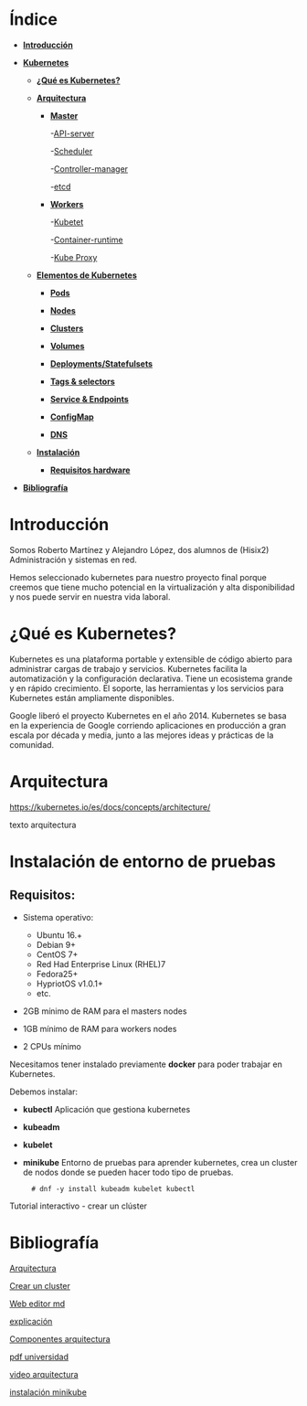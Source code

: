 # Índice 

- **[Introducción](#introduccion)**

- **[Kubernetes](#kubernetes)**
	
	- **[¿Qué es Kubernetes?](#quees)**

	- **[Arquitectura](#arquitectura)**
		

		- **[Master](#master)**

			-[API-server](#api)
				
			-[Scheduler](#scheduler)

			-[Controller-manager](#controller)

			-[etcd](#etcd)				

		- **[Workers](#workers)**
				
			-[Kubetet](#kubelet)

			-[Container-runtime](#containerruntime)

			-[Kube Proxy](#kubeproxy)

	- **[Elementos de Kubernetes](#elementos)**

		- **[Pods](#pods)**

		- **[Nodes](#nodes)**

		- **[Clusters](#clusters)**

		- **[Volumes](#volumes)**

		- **[Deployments/Statefulsets](#deployments)**

		- **[Tags & selectors](#tags)**

		- **[Service & Endpoints](#services)**

		- **[ConfigMap](#configmaps)**

		- **[DNS](#dns)**
 

	- **[Instalación](#instalacion)**
	
		- **[Requisitos hardware](#requisitos)**


- **[Bibliografía](#biblio)** 



# Introducción<a name="introduccion"></a>

Somos Roberto Martínez y Alejandro López, dos alumnos de (Hisix2) Administración y sistemas en red.

Hemos seleccionado kubernetes para nuestro proyecto final porque creemos que tiene mucho potencial en la virtualización y alta disponibilidad y nos puede servir en nuestra vida laboral.


# ¿Qué es Kubernetes?<a name="quees"></a>

Kubernetes es una plataforma portable y extensible de código abierto para administrar cargas de trabajo y servicios.
Kubernetes facilita la automatización y la configuración declarativa. Tiene un ecosistema grande y en rápido crecimiento. El soporte, las herramientas y los servicios para Kubernetes están ampliamente disponibles.

Google liberó el proyecto Kubernetes en el año 2014. Kubernetes se basa en la experiencia de Google corriendo aplicaciones en producción a gran escala por década y media, junto a las mejores ideas y prácticas de la comunidad.




# Arquitectura<a name="arquitectura"></a>

https://kubernetes.io/es/docs/concepts/architecture/

texto arquitectura 


# Instalación de entorno de pruebas<a name="instalacion"></a>

## Requisitos:<a name="requisitos"></a>

- Sistema operativo:
	- Ubuntu 16.+
	- Debian 9+
	- CentOS 7+
	- Red Had Enterprise Linux (RHEL)7
	- Fedora25+
	- HypriotOS v1.0.1+
	- etc.

- 2GB mínimo de RAM para el masters nodes
- 1GB mínimo de RAM para workers nodes
- 2 CPUs mínimo



Necesitamos tener instalado previamente **docker** para poder trabajar en Kubernetes.

Debemos instalar: 

- **kubectl** Aplicación que gestiona kubernetes

- **kubeadm**

- **kubelet**

- **minikube** Entorno de pruebas para aprender kubernetes, crea un cluster de nodos donde se pueden hacer todo tipo de pruebas.

		# dnf -y install kubeadm kubelet kubectl


Tutorial interactivo - crear un clúster



# Bibliografía<a name="bibliografia"></a>

[Arquitectura](https://kubernetes.io/es/docs/concepts/architecture/)

[Crear un cluster](https://kubernetes.io/es/docs/tutorials/kubernetes-basics/create-cluster/)

[Web editor md](https://stackedit.io/app#)

[explicación](https://www.itshellws.org/kubernetes/)

[Componentes arquitectura](https://aprenderdevops.com/arquitectura-de-kubernetes/)

[pdf universidad](https://core.ac.uk/download/pdf/288501998.pdf)

[video arquitectura](https://www.youtube.com/watch?v=8C_SCDbUJTg)

[instalación minikube](https://marvin.monge.me/post/instalar-minikube-en-fedora-32/)
